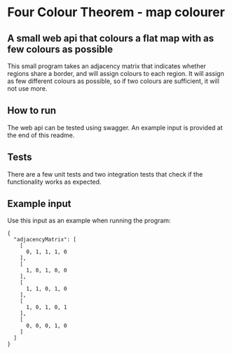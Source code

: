 # Four Colour Theorem - map colourer
## A small web api that colours a flat map with as few colours as possible
This small program takes an adjacency matrix that indicates whether regions share a border, and will assign colours to each region. It will assign as few different colours as possible, so if two colours are sufficient, it will not use more. 

## How to run
The web api can be tested using swagger. An example input is provided at the end of this readme.

## Tests
There are a few unit tests and two integration tests that check if the functionality works as expected.

## Example input
Use this input as an example when running the program:
```
{
  "adjacencyMatrix": [
    [
      0, 1, 1, 1, 0
    ],
    [
      1, 0, 1, 0, 0
    ],
    [
      1, 1, 0, 1, 0
    ],
    [
      1, 0, 1, 0, 1
    ],
    [
      0, 0, 0, 1, 0
    ]
  ]
}
```
